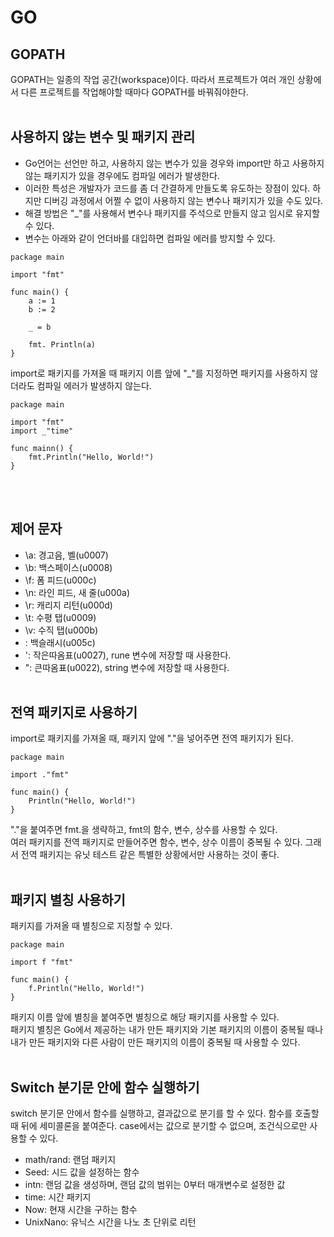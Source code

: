 # GO

## GOPATH

GOPATH는 일종의 작업 공간(workspace)이다. 따라서 프로젝트가 여러 개인 상황에서 다른 프로젝트를 작업해야할 때마다 GOPATH를 바꿔줘야한다.
<br/>
<br/>

## 사용하지 않는 변수 및 패키지 관리

- Go언어는 선언만 하고, 사용하지 않는 변수가 있을 경우와 import만 하고 사용하지 않는 패키지가 있을 경우에도 컴파일 에러가 발생한다.
- 이러한 특성은 개발자가 코드를 좀 더 간결하게 만들도록 유도하는 장점이 있다. 하지만 디버깅 과정에서 어쩔 수 없이 사용하지 않는 변수나 패키지가 있을 수도 있다.
- 해결 방법은 "\_"를 사용해서 변수나 패키지를 주석으로 만들지 않고 임시로 유지할 수 있다.
- 변수는 아래와 같이 언더바를 대입하면 컴파일 에러를 방지할 수 있다.

```
package main

import "fmt"

func main() {
    a := 1
    b := 2

    _ = b

    fmt. Println(a)
}
```

import로 패키지를 가져올 때 패키지 이름 앞에 "\_"를 지정하면 패키지를 사용하지 않더라도 컴파일 에러가 발생하지 않는다.

```
package main

import "fmt"
import _"time"

func mainn() {
    fmt.Println("Hello, World!")
}
```

<br/>
<br/>

## 제어 문자

- \a: 경고음, 벨(u0007)
- \b: 백스페이스(u0008)
- \f: 폼 피드(u000c)
- \n: 라인 피드, 새 줄(u000a)
- \r: 캐리지 리턴(u000d)
- \t: 수평 탭(u0009)
- \v: 수직 탭(u000b)
- \: 백슬래시(u005c)
- ': 작은따옴표(u0027), rune 변수에 저장할 때 사용한다.
- ": 큰따옴표(u0022), string 변수에 저장할 때 사용한다.
  <br/>
  <br/>

## 전역 패키지로 사용하기

import로 패키지를 가져올 때, 패키지 앞에 "."을 넣어주면 전역 패키지가 된다.

```
package main

import ."fmt"

func main() {
    Println("Hello, World!")
}
```

"."을 붙여주면 fmt.을 생략하고, fmt의 함수, 변수, 상수를 사용할 수 있다.
<br/>
여러 패키지를 전역 패키지로 만들어주면 함수, 변수, 상수 이름이 중복될 수 있다. 그래서 전역 패키지는 유닛 테스트 같은 특별한 상황에서만 사용하는 것이 좋다.
<br/>
<br/>

## 패키지 별칭 사용하기

패키지를 가져올 때 별칭으로 지정할 수 있다.

```
package main

import f "fmt"

func main() {
    f.Println("Hello, World!")
}
```

패키지 이름 앞에 별칭을 붙여주면 별칭으로 해당 패키지를 사용할 수 있다.
<br/>
패키지 별칭은 Go에서 제공하는 내가 만든 패키지와 기본 패키지의 이름이 중복될 때나 내가 만든 패키지와 다른 사람이 만든 패키지의 이름이 중복될 때 사용할 수 있다.
<br/>
<br/>

## Switch 분기문 안에 함수 실행하기

switch 분기문 안에서 함수를 실행하고, 결과값으로 분기를 할 수 있다. 함수를 호출할 때 뒤에 세미콜론을 붙여준다. case에서는 값으로 분기할 수 없으며, 조건식으로만 사용할 수 있다.

- math/rand: 랜덤 패키지
- Seed: 시드 값을 설정하는 함수
- intn: 랜덤 값을 생성하며, 랜덤 값의 범위는 0부터 매개변수로 설정한 값
- time: 시간 패키지
- Now: 현재 시간을 구하는 함수
- UnixNano: 유닉스 시간을 나노 초 단위로 리턴
  <br/>
  <br/>
